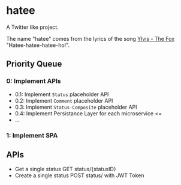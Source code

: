 # hatee

A Twitter like project. 

The name "hatee" comes from the lyrics of the song [Ylvis - The Fox](https://en.wikipedia.org/wiki/The_Fox_(What_Does_the_Fox_Say%3F)) "Hatee-hatee-hatee-ho!".


## Priority Queue
### 0: Implement APIs
* 0.1: Implement `Status` placeholder API 
* 0.2: Implement `Comment` placeholder API
* 0.3: Implement `Status-Composite` placeholder API
* 0.4: Implement Persistance Layer for each microservice <=
* ...
### 1: Implement SPA

## APIs
* Get a single status GET status/{statusID}
* Create a single status POST status/ with JWT Token
